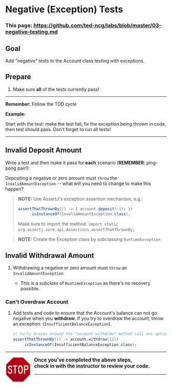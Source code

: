 # Negative (Exception) Tests

### This page: https://github.com/ted-ncg/labs/blob/master/03-negative-testing.md

## Goal

Add "negative" tests to the Account class testing with exceptions.

## Prepare

1. Make sure **all** of the tests currently pass!

----

**Remember:** Follow the TDD cycle

**Example:**

Start with the test: make the test fail, fix the exception being thrown in code, then test should pass.
Don't forget to run all tests!

----

## Invalid Deposit Amount

Write a test and then make it pass for **each** scenario (**REMEMBER**: ping-pong pair!): 

Depositing a negative or zero amount must `throw` the `InvalidAmountException` -- what will you need to change to make this happen?

> **NOTE:** Use AssertJ's exception assertion mechanism, e.g.:
>
> ```java
> assertThatThrownBy(() -> { account.deposit(-1); })
>      .isInstanceOf(InvalidAmountException.class);
> ```
>
> Make sure to import the method: `import static org.assertj.core.api.Assertions.assertThatThrownBy;`


> **NOTE:** Create the Exception class by subclassing `RuntimeException`

## Invalid Withdrawal Amount

  1. Withdrawing a negative or zero amount must `throw` an `InvalidAmountException`
   
     * This is a *subclass* of `RuntimeException` as there's no recovery possible.
   
### Can't Overdraw Account

1. Add tests and code to ensure that the Account's balance can not go negative when you **withdraw**. 
   If you try to overdraw the account, throw an exception: (`InsufficientBalanceException`).

    ```java
    // Curly braces around the "account.withdraw" method call are optional because it's 1 line of code 
    assertThatThrownBy(() -> account.withdraw(12))
        .isInstanceOf(InsufficientBalanceException.class);
    ```

----

<div style="padding-right: 8px;">
  <p style="text-align: left; font-size: 110%; font-weight: 700;">
    <img src="/stop-sign.jpg" style="float: left; vertical-align: middle; width: 80px; padding-right: 10px">Once you've completed the above steps,<br/>
    check in with the instructor to review your code.
  </p>
</div>

----  
